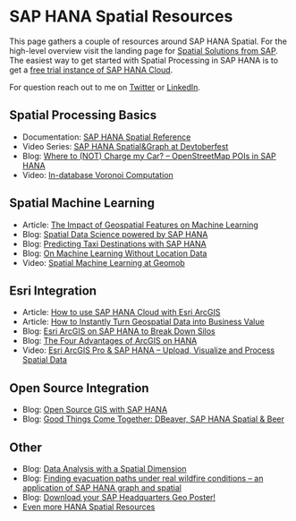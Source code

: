# SAP HANA Spatial Resources
This page gathers a couple of resources around SAP HANA Spatial. For the high-level overview visit the landing page for [Spatial Solutions from SAP](https://www.sap.com/cmp/oth/crm-ya19-pdm-ddmpmwbss/index.html). The easiest way to get started with Spatial Processing in SAP HANA is to get a [free trial instance of SAP HANA Cloud](https://saphanajourney.com/free-trial/).

For question reach out to me on [Twitter](https://twitter.com/math1ask) or [LinkedIn](https://linkedin.com/in/mathiaskemeter).

## Spatial Processing Basics
* Documentation: [SAP HANA Spatial Reference](https://help.sap.com/viewer/bc9e455fe75541b8a248b4c09b086cf5/cloud/en-US/e1c934157bd14021a3b43b5822b2cbe9.html)
* Video Series: [SAP HANA Spatial&Graph at Devtoberfest](https://www.youtube.com/playlist?list=PL6RpkC85SLQA8za7iX9FRzewU7Vs022dl)
* Blog: [Where to (NOT) Charge my Car? – OpenStreetMap POIs in SAP HANA](https://blogs.sap.com/2020/01/20/where-to-not-charge-my-car-openstreetmap-pois-in-sap-hana/)
* Video: [In-database Voronoi Computation](https://www.youtube.com/watch?v=2-5ZkBX3Xgs)

## Spatial Machine Learning
* Article: [The Impact of Geospatial Features on Machine Learning](https://towardsdatascience.com/the-impact-of-geospatial-features-on-machine-learning-3a71c99f080a?source=friends_link&sk=c38d7707eb88f853ffe19486e6aa3dd4)
* Blog: [Spatial Data Science powered by SAP HANA](https://blogs.sap.com/2020/02/08/spatial-data-science-powered-by-sap-hana/)
* Blog: [Predicting Taxi Destinations with SAP HANA](https://blogs.sap.com/2020/03/25/predicting-taxi-destinations-with-sap-hana/)
* Blog: [On Machine Learning Without Location Data](https://blogs.sap.com/2020/06/24/on-machine-learning-without-location-data/)
* Video: [Spatial Machine Learning at Geomob](https://www.youtube.com/watch?v=kekmhKBr8HE)

## Esri Integration
* Article: [How to use SAP HANA Cloud with Esri ArcGIS](https://saphanajourney.com/hana-cloud/learning-article/how-to-use-sap-hana-cloud-with-esri-arcgis/)
* Article: [How to Instantly Turn Geospatial Data into Business Value](https://saphanajourney.com/hana-cloud/resources/how-to-turn-geospatial-data-into-business-value/)
* Blog: [Esri ArcGIS on SAP HANA to Break Down Silos](https://blogs.sap.com/2020/07/28/esri-arcgis-on-sap-hana-to-break-down-silos/)
* Blog: [The Four Advantages of ArcGIS on HANA](https://blogs.sap.com/2020/02/12/the-four-advantages-of-arcgis-on-hana/)
* Video: [Esri ArcGIS Pro & SAP HANA – Upload, Visualize and Process Spatial Data](https://blogs.sap.com/2020/04/15/esri-arcgis-pro-sap-hana-upload-visualize-and-process-spatial-data/)

## Open Source Integration
* Blog: [Open Source GIS with SAP HANA](https://blogs.sap.com/2019/11/26/open-source-gis-with-sap-hana/)
* Blog: [Good Things Come Together: DBeaver, SAP HANA Spatial & Beer](https://blogs.sap.com/2020/01/08/good-things-come-together-dbeaver-sap-hana-spatial-beer/)

## Other
* Blog: [Data Analysis with a Spatial Dimension](https://blogs.sap.com/2020/08/18/data-analysis-with-a-spatial-dimension/)
* Blog: [Finding evacuation paths under real wildfire conditions – an application of SAP HANA graph and spatial](https://blogs.sap.com/2020/01/27/finding-evacuation-paths-under-real-wildfire-conditions-an-application-of-sap-hana-graph-and-spatial/)
* Blog: [Download your SAP Headquarters Geo Poster!](https://blogs.sap.com/2020/05/19/download-your-sap-headquarter-geo-poster/)
* [Even more HANA Spatial Resources](https://blogs.sap.com/2017/11/15/sap-hana-spatial-resources/)
